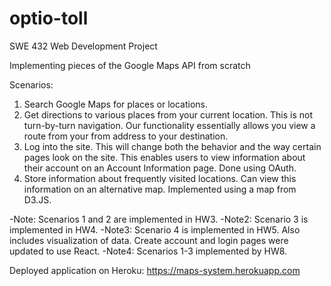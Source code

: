 # optio-toll
SWE 432 Web Development Project

Implementing pieces of the Google Maps API from scratch

Scenarios:

1. Search Google Maps for places or locations.
2. Get directions to various places from your current location. This is not turn-by-turn navigation. Our functionality essentially allows you view a route from your from address to your destination.
3. Log into the site. This will change both the behavior and the way certain pages look on the site. This enables users to view information about their account on an Account Information page. Done using OAuth.
4. Store information about frequently visited locations. Can view this information on an alternative map. Implemented using a map from D3.JS.

-Note: Scenarios 1 and 2 are implemented in HW3.
-Note2: Scenario 3 is implemented in HW4.
-Note3: Scenario 4 is implemented in HW5. Also includes visualization of data. Create account and login pages were updated to use React.
-Note4: Scenarios 1-3 implemented by HW8. 

Deployed application on Heroku: https://maps-system.herokuapp.com


